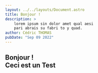 ```yaml
---
layout: ../../layouts/Document.astro
title: Bonjour !
description: >
    lorem ipsum sin dolor amet qual aesi
    pari abrais su fabri to y quad.
author: Cédric THOMAS
pubDate: "Sep 09 2022"
---
```


Bonjour !  
Ceci est un **Test**
---
